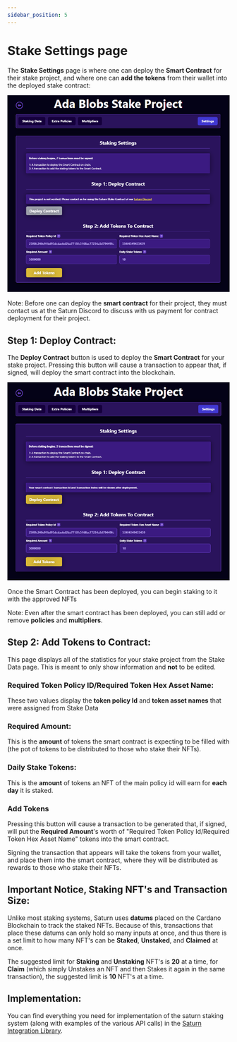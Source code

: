 ```yaml
---
sidebar_position: 5
---
```


# Stake Settings page

The **Stake Settings** page is where one can deploy the **Smart Contract** for their stake project, and where one can **add the tokens** from their wallet into the deployed stake contract:

![Stake Settings page](/img/stake-projects/stake-settings-page/stake-settings-page-01.png)

Note: Before one can deploy the **smart contract** for their project, they must contact us at the Saturn Discord to discuss with us payment for contract deployment for their project. 

## Step 1: Deploy Contract:

The **Deploy Contract** button is used to deploy the **Smart Contract** for your stake project. Pressing this button will cause a transaction to appear that, if signed, will deploy the smart contract into the blockchain.

![Stake Settings page](/img/stake-projects/stake-settings-page/stake-settings-page-02.png)

Once the Smart Contract has been deployed, you can begin staking to it with the approved NFTs

Note: Even after the smart contract has been deployed, you can still add or remove **policies** and **multipliers**. 

## Step 2: Add Tokens to Contract:

This page displays all of the statistics for your stake project from the Stake Data page. This is meant to only show information and **not** to be edited. 

### Required Token Policy ID/Required Token Hex Asset Name:

These two values display the **token policy Id** and **token asset names** that were assigned from Stake Data

### Required Amount:

This is the **amount** of tokens the smart contract is expecting to be filled with (the pot of tokens to be distributed to those who stake their NFTs).

### Daily Stake Tokens:

This is the **amount** of tokens an NFT of the main policy id will earn for **each day** it is staked. 

### Add Tokens

Pressing this button will cause a transaction to be generated that, if signed, will put the **Required Amount**'s worth of "Required Token Policy Id/Required Token Hex Asset Name" tokens into the smart contract. 

Signing the transaction that appears will take the tokens from your wallet, and place them into the smart contract, where they will be distributed as rewards to those who stake their NFTs.

## Important Notice, Staking NFT's and Transaction Size:

Unlike most staking systems, Saturn uses **datums** placed on the Cardano Blockchain to track the staked NFTs. Because of this, transactions that place these datums can only hold so many inputs at once, and thus there is a set limit to how many NFT's can be **Staked**, **Unstaked**, and **Claimed** at once. 

The suggested limit for **Staking** and **Unstaking** NFT's is **20** at a time, for **Claim** (which simply Unstakes an NFT and then Stakes it again in the same transaction), the suggested limit is **10** NFT's at a time.

## Implementation:

You can find everything you need for implementation of the saturn staking system (along with examples of the various API calls) in the [Saturn Integration Library](https://github.com/Orion-Crypto/Saturn-V2-Integration).



